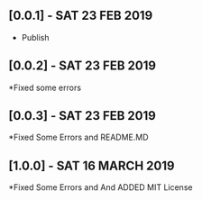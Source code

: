## [0.0.1] - SAT 23 FEB 2019

* Publish

## [0.0.2] - SAT 23 FEB 2019

*Fixed some errors

## [0.0.3] - SAT 23 FEB 2019

*Fixed Some Errors and README.MD

## [1.0.0] - SAT 16 MARCH 2019

*Fixed Some Errors and And ADDED MIT License